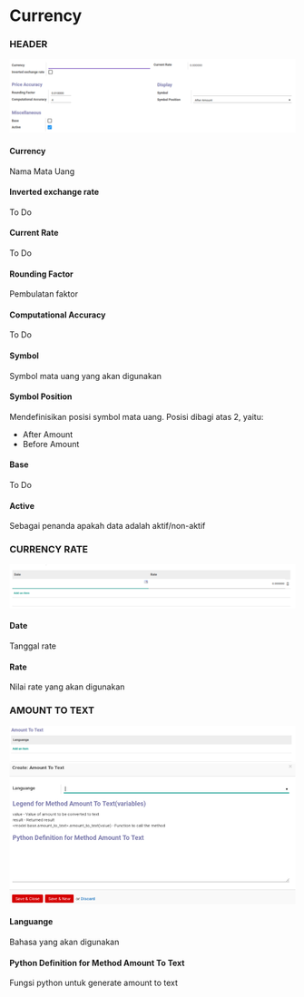 # Currency

### <a name="bagian-header">HEADER</a>

![](../img/currency/header.png)

#### <a name="field-name">Currency</a>

Nama Mata Uang

#### <a name="field-rate-inverted">Inverted exchange rate</a>

To Do

#### <a name="field-rate-silent">Current Rate</a>

To Do

#### <a name="field-rounding">Rounding Factor</a>

Pembulatan faktor

#### <a name="field-accuracy">Computational Accuracy</a>

To Do

#### <a name="field-symbol">Symbol</a>

Symbol mata uang yang akan digunakan

#### <a name="field-position">Symbol Position</a>

Mendefinisikan posisi symbol mata uang. Posisi dibagi atas 2, yaitu:<br />
* After Amount
* Before Amount


#### <a name="field-base">Base</a>

To Do

#### <a name="field-active">Active</a>

Sebagai penanda apakah data adalah aktif/non-aktif

### <a name="detail-currency-rate">CURRENCY RATE</a>

![](../img/currency/detail-currency-rate.png)

#### <a name="field-detail-currency-rate-name">Date</a>

Tanggal rate

#### <a name="field-detail-currency-rate-rate">Rate</a>

Nilai rate yang akan digunakan

### <a name="detail-amount-to-text">AMOUNT TO TEXT</a>

![](../img/currency/detail-amount-to-text.png)
![](../img/currency/form-amount-to-text.png)

#### <a name="field-detail-amount-to-text-lang-id">Languange</a>

Bahasa yang akan digunakan

#### <a name="field-detail-amount-to-text-python-amount2text">Python Definition for Method Amount To Text</a>

Fungsi python untuk generate amount to text